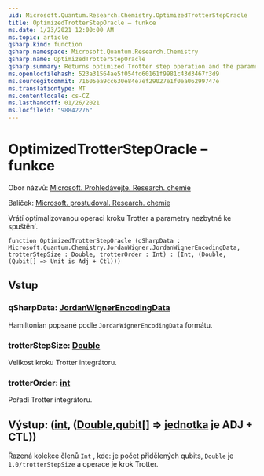 ```yaml
---
uid: Microsoft.Quantum.Research.Chemistry.OptimizedTrotterStepOracle
title: OptimizedTrotterStepOracle – funkce
ms.date: 1/23/2021 12:00:00 AM
ms.topic: article
qsharp.kind: function
qsharp.namespace: Microsoft.Quantum.Research.Chemistry
qsharp.name: OptimizedTrotterStepOracle
qsharp.summary: Returns optimized Trotter step operation and the parameters necessary to run it.
ms.openlocfilehash: 523a31564ae5f054fd60161f9981c43d3467f3d9
ms.sourcegitcommit: 71605ea9cc630e84e7ef29027e1f0ea06299747e
ms.translationtype: MT
ms.contentlocale: cs-CZ
ms.lasthandoff: 01/26/2021
ms.locfileid: "98842276"
---
```

# <a name="optimizedtrottersteporacle-function"></a>OptimizedTrotterStepOracle – funkce

Obor názvů: [Microsoft. Prohledávejte. Research. chemie](xref:Microsoft.Quantum.Research.Chemistry)

Balíček: [Microsoft. prostudoval. Research. chemie](https://nuget.org/packages/Microsoft.Quantum.Research.Chemistry)


Vrátí optimalizovanou operaci kroku Trotter a parametry nezbytné ke spuštění.

```qsharp
function OptimizedTrotterStepOracle (qSharpData : Microsoft.Quantum.Chemistry.JordanWigner.JordanWignerEncodingData, trotterStepSize : Double, trotterOrder : Int) : (Int, (Double, (Qubit[] => Unit is Adj + Ctl)))
```


## <a name="input"></a>Vstup

### <a name="qsharpdata--jordanwignerencodingdata"></a>qSharpData: [JordanWignerEncodingData](xref:Microsoft.Quantum.Chemistry.JordanWigner.JordanWignerEncodingData)

Hamiltonian popsané podle `JordanWignerEncodingData` formátu.


### <a name="trotterstepsize--double"></a>trotterStepSize: [Double](xref:microsoft.quantum.lang-ref.double)

Velikost kroku Trotter integrátoru.


### <a name="trotterorder--int"></a>trotterOrder: [int](xref:microsoft.quantum.lang-ref.int)

Pořadí Trotter integrátoru.



## <a name="output--intdoublequbit--unit--is-adj--ctl"></a>Výstup: ([int](xref:microsoft.quantum.lang-ref.int), ([Double](xref:microsoft.quantum.lang-ref.double),[qubit](xref:microsoft.quantum.lang-ref.qubit)[] => [jednotka](xref:microsoft.quantum.lang-ref.unit)  je ADJ + CTL))

Řazená kolekce členů `Int` , kde: je počet přidělených qubits, `Double` je `1.0/trotterStepSize` a operace je krok Trotter.